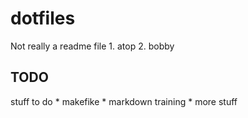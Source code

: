 dotfiles
========
Not really a readme file
    1. atop
    2. bobby

TODO
----
stuff to do
    * makefike
    * markdown training
    * more stuff
